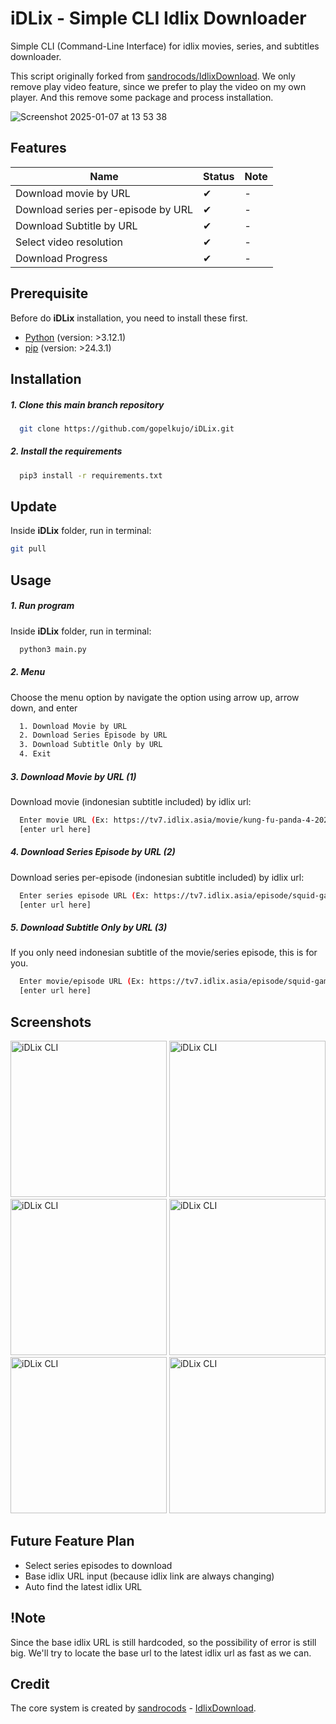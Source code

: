 # iDLix - Simple CLI Idlix Downloader

Simple CLI (Command-Line Interface) for idlix movies, series, and subtitles downloader.

This script originally forked from [sandrocods/IdlixDownload](https://github.com/sandrocods/IdlixDownloader).
We only remove play video feature, since we prefer to play the video on my own player. 
And this remove some package and process installation.

![Screenshot 2025-01-07 at 13 53 38](https://github.com/user-attachments/assets/fadd457a-cd9b-4870-8f55-f813af5ee717)

## Features

| Name   | Status | Note   |
|--------|--------|--------|
| Download movie by URL | ✔ | - |
| Download series per-episode by URL | ✔ | - |
| Download Subtitle by URL | ✔ | - |
| Select video resolution | ✔ | - |
| Download Progress | ✔ | - |

## Prerequisite

Before do **iDLix** installation, you need to install these first.

- [Python](https://www.python.org/downloads/) (version: >3.12.1)
- [pip](https://pypi.org/project/pip/) (version: >24.3.1)

## Installation

##### 1. Clone this main branch repository

```bash
  git clone https://github.com/gopelkujo/iDLix.git
```

##### 2. Install the requirements

```bash
  pip3 install -r requirements.txt
```

## Update

Inside **iDLix** folder, run in terminal:

```bash
git pull
```

## Usage

##### 1. Run program

Inside **iDLix** folder, run in terminal:

```bash
  python3 main.py
```

##### 2. Menu

Choose the menu option by navigate the option using arrow up, arrow down, and enter

```bash
  1. Download Movie by URL
  2. Download Series Episode by URL
  3. Download Subtitle Only by URL
  4. Exit
```

##### 3. Download Movie by URL (1)

Download movie (indonesian subtitle included) by idlix url:

```bash
  Enter movie URL (Ex: https://tv7.idlix.asia/movie/kung-fu-panda-4-2024/): 
  [enter url here]
```

##### 4. Download Series Episode by URL (2)

Download series per-episode (indonesian subtitle included) by idlix url:

```bash
  Enter series episode URL (Ex: https://tv7.idlix.asia/episode/squid-game-season-2-episode-2/): 
  [enter url here]
```

##### 5. Download Subtitle Only by URL (3)

If you only need indonesian subtitle of the movie/series episode, this is for you.

```bash
  Enter movie/episode URL (Ex: https://tv7.idlix.asia/episode/squid-game-season-2-episode-2/):
  [enter url here]
```

## Screenshots

<img alt="iDLix CLI" src="https://github.com/user-attachments/assets/f41c80a0-c055-42f0-a631-4f719202fc4a" width="250" />
<img alt="iDLix CLI" src="https://github.com/user-attachments/assets/6681a899-4654-4dea-a531-ae9dcc40746f" width="250" />
<img alt="iDLix CLI" src="https://github.com/user-attachments/assets/6b9572a3-60e3-4af1-84a4-e3fe495c6948" width="250" />
<img alt="iDLix CLI" src="https://github.com/user-attachments/assets/a5289b7c-aa23-4918-926c-c5021e37bb3a" width="250" />
<img alt="iDLix CLI" src="https://github.com/user-attachments/assets/601e26be-71cc-4072-9c11-6f7e9f69fb9e" width="250" />
<img alt="iDLix CLI" src="https://github.com/user-attachments/assets/08ced0cc-e54f-42fb-b8e3-f5ad33673a2d" width="250" />

## Future Feature Plan

- Select series episodes to download
- Base idlix URL input (because idlix link are always changing)
- Auto find the latest idlix URL

## !Note

Since the base idlix URL is still hardcoded, so the possibility of error is still big. We'll try to locate the base url to the latest idlix url as fast as we can.

## Credit

The core system is created by [sandrocods](https://github.com/sandrocods) - [IdlixDownload](https://github.com/sandrocods/IdlixDownloader).

